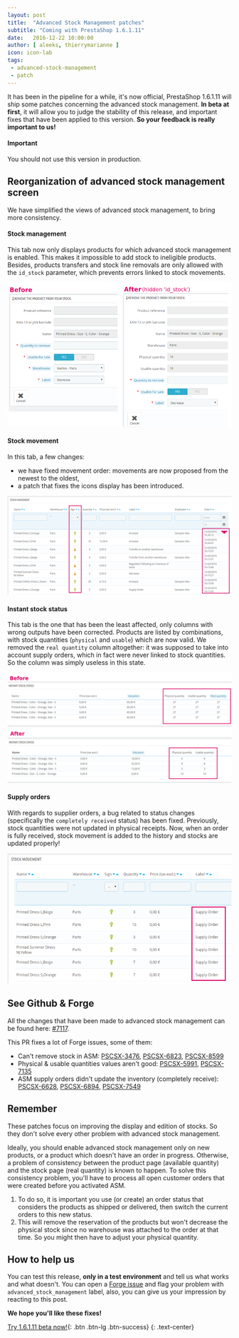 ```yaml
---
layout: post
title:  "Advanced Stock Management patches"
subtitle: "Coming with PrestaShop 1.6.1.11"
date:   2016-12-22 10:00:00
author: [ aleeks, thierrymarianne ]
icon: icon-lab
tags:
 - advanced-stock-management
 - patch
---
```


It has been in the pipeline for a while, it's now official, PrestaShop 1.6.1.11 will ship some patches concerning the advanced stock management.
**In beta at first**, it will allow you to judge the stability of this release, and important fixes that have been applied to this version. **So your feedback is really important to us!**

<div class="alert alert-important" role="alert">
<h4><i class='icon-fire'></i> Important</h4>
You should not use this version in production.
</div>

## Reorganization of advanced stock management screen
We have simplified the views of advanced stock management, to bring more consistency.


#### Stock management
This tab now only displays products for which advanced stock management is enabled.
This makes it impossible to add stock to ineligible products. Besides, products transfers and stock line removals are only allowed with the `id_stock` parameter, which prevents errors linked to stock movements.

![Stock management](/assets/images/2016/12/asm-remove.png)


#### Stock movement
In this tab, a few changes:

- we have fixed movement order: movements are now proposed from the newest to the oldest,
- a patch that fixes the icons display has been introduced.

![Stock movement](/assets/images/2016/12/asm-stock-movement.png)


#### Instant stock status
This tab is the one that has been the least affected, only columns with wrong outputs have been corrected. Products are listed by combinations, with stock quantities (`physical` and `usable`) which are now valid.
We removed the `real quantity` column altogether: it was supposed to take into account supply orders, which in fact were never linked to stock quantities. So the column was simply useless in this state.

![Instant stock status](/assets/images/2016/12/asm-stock-instant.png)


#### Supply orders
With regards to supplier orders, a bug related to status changes (specifically the `completely received` status) has been fixed.
Previously, stock quantities were not updated in physical receipts.
Now, when an order is fully received, stock movement is added to the history and stocks are updated properly!

![Supply orders](/assets/images/2016/12/asm-supply-order.png)


## See Github & Forge
All the changes that have been made to advanced stock management can be found here: [#7117](https://github.com/PrestaShop/PrestaShop/pull/7117).

This PR fixes a lot of Forge issues, some of them:

- Can't remove stock in ASM: [PSCSX-3476](http://forge.prestashop.com/browse/PSCSX-3476), [PSCSX-6823](http://forge.prestashop.com/browse/PSCSX-6823), [PSCSX-8599](http://forge.prestashop.com/browse/PSCSX-8599)
- Physical & usable quantities values aren't good: [PSCSX-5991](http://forge.prestashop.com/browse/PSCSX-5991), [PSCSX-7135](http://forge.prestashop.com/browse/PSCSX-7135)
- ASM supply orders didn't update the inventory (completely receive): [PSCSX-6628](http://forge.prestashop.com/browse/PSCSX-6628), [PSCSX-6894](http://forge.prestashop.com/browse/PSCSX-6894), [PSCSX-7549](http://forge.prestashop.com/browse/PSCSX-7549)


## Remember
These patches focus on improving the display and edition of stocks. So they don't solve every other problem with advanced stock management.

Ideally, you should enable advanced stock management only on new products, or a product which doesn't have an order in progress. Otherwise, a problem of consistency between the product page (available quantity) and the stock page (real quantity) is known to happen.
To solve this consistency problem, you'll have to process all open customer orders that were created before you activated ASM.

1. To do so, it is important you use (or create) an order status that considers the products as shipped or delivered, then switch the current orders to this new status.
2. This will remove the reservation of the products but won't decrease the physical stock since no warehouse was attached to the order at that time. So you might then have to adjust your physical quantity.

## How to help us
You can test this release, **only in a test environment** and tell us what works and what doesn't.
You can open a [Forge issue](http://forge.prestashop.com) and flag your problem with `advanced_stock_management` label, also, you can  give us your impression by reacting to this post.

**We hope you'll like these fixes!**

[Try 1.6.1.11 beta now!](https://download.prestashop.com/download/old/prestashop_1.6.1.11-beta.zip){: .btn .btn-lg .btn-success}
{: .text-center}